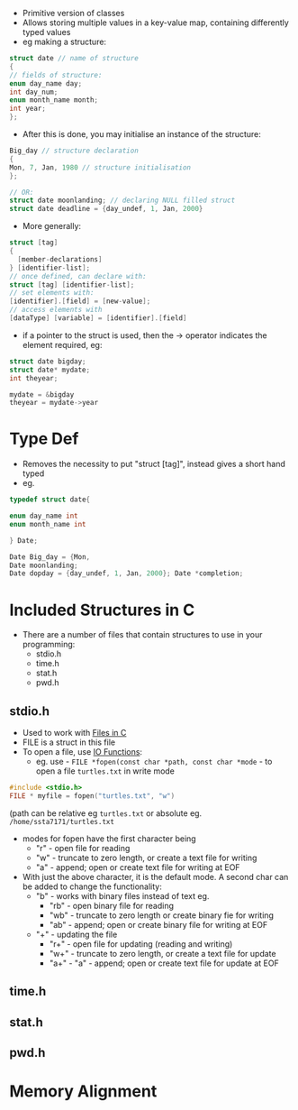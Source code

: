 - Primitive version of classes
- Allows storing multiple values in a key-value map, containing differently typed values 
- eg making a structure:
```c
struct date // name of structure 
{
// fields of structure:
enum day_name day;
int day_num;
enum month_name month;
int year;
};
```
- After this is done, you may initialise an instance of the structure:
```c
Big_day // structure declaration
{
Mon, 7, Jan, 1980 // structure initialisation
};

// OR:
struct date moonlanding; // declaring NULL filled struct 
struct date deadline = {day_undef, 1, Jan, 2000}
```
- More generally:
```c
struct [tag]
{
  [member-declarations]
} [identifier-list];
// once defined, can declare with:
struct [tag] [identifier-list];
// set elements with:
[identifier].[field] = [new-value];
// access elements with
[dataType] [variable] = [identifier].[field]
```
- if a pointer to the struct is used, then the -> operator indicates the element required, eg:
```c
struct date bigday;
struct date* mydate;
int theyear;

mydate = &bigday
theyear = mydate->year
```

# Type Def
- Removes the necessity to put "struct \[tag]", instead gives a short hand typed 
- eg.
```c
typedef struct date{

enum day_name int  
enum month_name int

} Date;

Date Big_day = {Mon,  
Date moonlanding;  
Date dopday = {day_undef, 1, Jan, 2000}; Date *completion;
```

# Included Structures in C 
- There are a number of files that contain structures to use in your programming:
	- stdio.h
	- time.h
	- stat.h
	- pwd.h

## stdio.h
- Used to work with [Files in C](Files%20in%20C.md)
- FILE is a struct in this file
- To open a file, use [IO Functions](IO%20Functions.md):
	- eg. use - `FILE *fopen(const char *path, const char *mode` - to open a file `turtles.txt` in write mode
```c
#include <stdio.h>
FILE * myfile = fopen("turtles.txt", "w")
```
(path can be relative eg `turtles.txt` or absolute eg. `/home/ssta7171/turtles.txt`
- modes for fopen have the first character being
	- "r" - open file for reading
	- "w" - truncate to zero length, or create a text file for writing
	- "a" - append; open or create text file for writing at EOF
- With just the above character, it is the default mode. A second char can be added to change  the functionality:
	- "b" - works with binary files instead of text eg. 
		- "rb" - open binary file for reading
		- "wb" - truncate to zero length or create binary fie for writing 
		- "ab" - append; open or create binary file for writing at EOF
	- "+" - updating the file 
		- "r+" - open file for updating (reading and writing)
		- "w+" - truncate to zero length, or create a text file for update
		- "a+" - "a" - append; open or create text file for update at EOF


## time.h

## stat.h

## pwd.h

# Memory Alignment
